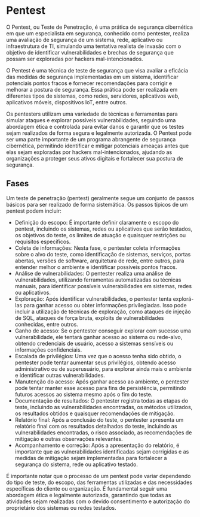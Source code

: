 # Pentest

O Pentest, ou Teste de Penetração, é uma prática de segurança cibernética em que um especialista em segurança, conhecido como pentester, realiza uma avaliação de segurança de um sistema, rede, aplicativo ou infraestrutura de TI, simulando uma tentativa realista de invasão com o objetivo de identificar vulnerabilidades e brechas de segurança que possam ser exploradas por hackers mal-intencionados.

O Pentest é uma técnica de teste de segurança que visa avaliar a eficácia das medidas de segurança implementadas em um sistema, identificar potenciais pontos fracos e fornecer recomendações para corrigir e melhorar a postura de segurança. Essa prática pode ser realizada em diferentes tipos de sistemas, como redes, servidores, aplicativos web, aplicativos móveis, dispositivos IoT, entre outros.

Os pentesters utilizam uma variedade de técnicas e ferramentas para simular ataques e explorar possíveis vulnerabilidades, seguindo uma abordagem ética e controlada para evitar danos e garantir que os testes sejam realizados de forma segura e legalmente autorizada. O Pentest pode ser uma parte importante de um programa abrangente de segurança cibernética, permitindo identificar e mitigar potenciais ameaças antes que elas sejam exploradas por hackers mal-intencionados, ajudando as organizações a proteger seus ativos digitais e fortalecer sua postura de segurança.

## Fases

Um teste de penetração (pentest) geralmente segue um conjunto de passos básicos para ser realizado de forma sistemática. Os passos típicos de um pentest podem incluir:

- Definição do escopo: É importante definir claramente o escopo do pentest, incluindo os sistemas, redes ou aplicativos que serão testados, os objetivos do teste, os limites de atuação e quaisquer restrições ou requisitos específicos.
- Coleta de informações: Nesta fase, o pentester coleta informações sobre o alvo do teste, como identificação de sistemas, serviços, portas abertas, versões de software, arquitetura de rede, entre outros, para entender melhor o ambiente e identificar possíveis pontos fracos.
- Análise de vulnerabilidades: O pentester realiza uma análise de vulnerabilidades, utilizando ferramentas automatizadas ou técnicas manuais, para identificar possíveis vulnerabilidades em sistemas, redes ou aplicativos.
- Exploração: Após identificar vulnerabilidades, o pentester tenta explorá-las para ganhar acesso ou obter informações privilegiadas. Isso pode incluir a utilização de técnicas de exploração, como ataques de injeção de SQL, ataques de força bruta, exploits de vulnerabilidades conhecidas, entre outros.
- Ganho de acesso: Se o pentester conseguir explorar com sucesso uma vulnerabilidade, ele tentará ganhar acesso ao sistema ou rede-alvo, obtendo credenciais de usuário, acesso a sistemas sensíveis ou informações confidenciais.
- Escalada de privilégios: Uma vez que o acesso tenha sido obtido, o pentester pode tentar aumentar seus privilégios, obtendo acesso administrativo ou de superusuário, para explorar ainda mais o ambiente e identificar outras vulnerabilidades.
- Manutenção do acesso: Após ganhar acesso ao ambiente, o pentester pode tentar manter esse acesso para fins de persistência, permitindo futuros acessos ao sistema mesmo após o fim do teste.
- Documentação de resultados: O pentester registra todas as etapas do teste, incluindo as vulnerabilidades encontradas, os métodos utilizados, os resultados obtidos e quaisquer recomendações de mitigação.
- Relatório final: Após a conclusão do teste, o pentester apresenta um relatório final com os resultados detalhados do teste, incluindo as vulnerabilidades encontradas, o risco associado, as recomendações de mitigação e outras observações relevantes.
- Acompanhamento e correção: Após a apresentação do relatório, é importante que as vulnerabilidades identificadas sejam corrigidas e as medidas de mitigação sejam implementadas para fortalecer a segurança do sistema, rede ou aplicativo testado.

É importante notar que o processo de um pentest pode variar dependendo do tipo de teste, do escopo, das ferramentas utilizadas e das necessidades específicas do cliente ou organização. É fundamental seguir uma abordagem ética e legalmente autorizada, garantindo que todas as atividades sejam realizadas com o devido consentimento e autorização do proprietário dos sistemas ou redes testados.
